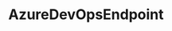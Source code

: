 ---
optionsClassName: AzureDevOpsEndpointOptions
optionsClassFullName: MigrationTools.Endpoints.AzureDevOpsEndpointOptions
configurationSamples:
- name: defaults
  order: 2
  description: 
  code: There are no defaults! Check the sample for options!
  sampleFor: MigrationTools.Endpoints.AzureDevOpsEndpointOptions
- name: sample
  order: 1
  description: 
  code: There is no sample, but you can check the classic below for a general feel.
  sampleFor: MigrationTools.Endpoints.AzureDevOpsEndpointOptions
- name: classic
  order: 3
  description: 
  code: >-
    {
      "$type": "AzureDevOpsEndpointOptions",
      "AuthenticationMode": "AccessToken",
      "AccessToken": null,
      "Organisation": null,
      "Project": null,
      "ReflectedWorkItemIdField": null
    }
  sampleFor: MigrationTools.Endpoints.AzureDevOpsEndpointOptions
description: Azure DevOps REST API endpoint implementation for connecting to Azure DevOps organizations. Provides HTTP client access and pipeline-related API operations for migration scenarios.
className: AzureDevOpsEndpoint
typeName: Endpoints
architecture: 
options:
- parameterName: AccessToken
  type: String
  description: Personal Access Token (PAT) or other authentication token for accessing the Azure DevOps organization. Required for API authentication.
  defaultValue: missing XML code comments
- parameterName: AuthenticationMode
  type: AuthenticationMode
  description: Authentication mode to use when connecting to Azure DevOps. Typically uses AccessToken for modern Azure DevOps organizations.
  defaultValue: missing XML code comments
- parameterName: Organisation
  type: String
  description: URL of the Azure DevOps organization (e.g., "https://dev.azure.com/myorganization/"). Must include the full organization URL.
  defaultValue: missing XML code comments
- parameterName: Project
  type: String
  description: Name of the Azure DevOps project within the organization to connect to. This is the project that will be used for migration operations.
  defaultValue: missing XML code comments
- parameterName: ReflectedWorkItemIdField
  type: String
  description: Name of the custom field used to store the reflected work item ID for tracking migrated items. Typically "Custom.ReflectedWorkItemId".
  defaultValue: missing XML code comments
status: missing XML code comments
processingTarget: missing XML code comments
classFile: src/MigrationTools.Clients.AzureDevops.Rest/Endpoints/AzureDevOpsEndpoint.cs
optionsClassFile: src/MigrationTools.Clients.AzureDevops.Rest/Endpoints/AzureDevOpsEndpointOptions.cs

redirectFrom:
- /Reference/Endpoints/AzureDevOpsEndpointOptions/
layout: reference
toc: true
permalink: /Reference/Endpoints/AzureDevOpsEndpoint/
title: AzureDevOpsEndpoint
categories:
- Endpoints
- 
topics:
- topic: notes
  path: docs/Reference/Endpoints/AzureDevOpsEndpoint-notes.md
  exists: false
  markdown: ''
- topic: introduction
  path: docs/Reference/Endpoints/AzureDevOpsEndpoint-introduction.md
  exists: false
  markdown: ''

---